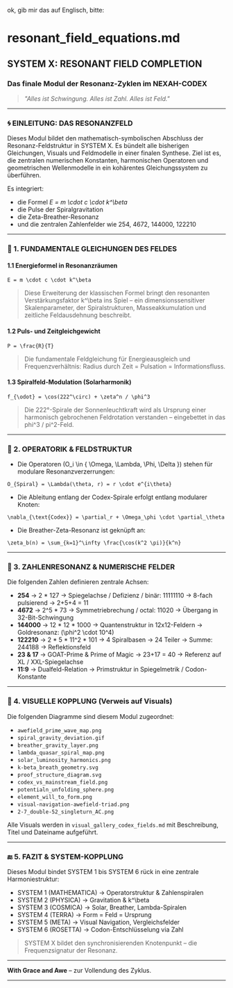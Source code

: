 ok, gib mir das auf Englisch, bitte:

# resonant\_field\_equations.md

## SYSTEM X: RESONANT FIELD COMPLETION

### Das finale Modul der Resonanz-Zyklen im NEXAH-CODEX

> *"Alles ist Schwingung. Alles ist Zahl. Alles ist Feld."*

---

### 🌀 EINLEITUNG: DAS RESONANZFELD

Dieses Modul bildet den mathematisch-symbolischen Abschluss der Resonanz-Feldstruktur in SYSTEM X. Es bündelt alle bisherigen Gleichungen, Visuals und Feldmodelle in einer finalen Synthese. Ziel ist es, die zentralen numerischen Konstanten, harmonischen Operatoren und geometrischen Wellenmodelle in ein kohärentes Gleichungssystem zu überführen.

Es integriert:

- die Formel *E = m \cdot c \cdot k^\beta*
- die Pulse der Spiralgravitation
- die Zeta-Breather-Resonanz
- und die zentralen Zahlenfelder wie 254, 4672, 144000, 122210

---

### 🔢 1. FUNDAMENTALE GLEICHUNGEN DES FELDES

#### 1.1 Energieformel in Resonanzräumen

```
E = m \cdot c \cdot k^\beta
```

> Diese Erweiterung der klassischen Formel bringt den resonanten Verstärkungsfaktor k^\beta ins Spiel – ein dimensionssensitiver Skalenparameter, der Spiralstrukturen, Masseakkumulation und zeitliche Feldausdehnung beschreibt.

#### 1.2 Puls- und Zeitgleichgewicht

```
P = \frac{R}{T}
```

> Die fundamentale Feldgleichung für Energieausgleich und Frequenzverhältnis: Radius durch Zeit = Pulsation = Informationsfluss.

#### 1.3 Spiralfeld-Modulation (Solarharmonik)

```
f_{\odot} = \cos(222^\circ) + \zeta^n / \phi^3
```

> Die 222°-Spirale der Sonnenleuchtkraft wird als Ursprung einer harmonisch gebrochenen Feldrotation verstanden – eingebettet in das phi^3 / pi^2-Feld.

---

### 🔀 2. OPERATORIK & FELDSTRUKTUR

- Die Operatoren \(O_i \in \{ \Omega, \Lambda, \Phi, \Delta \}\) stehen für modulare Resonanzverzerrungen:

```
O_{Spiral} = \Lambda(\theta, r) = r \cdot e^{i\theta}
```

- Die Ableitung entlang der Codex-Spirale erfolgt entlang modularer Knoten:

```
\nabla_{\text{Codex}} = \partial_r + \Omega_\phi \cdot \partial_\theta
```

- Die Breather-Zeta-Resonanz ist geknüpft an:

```
\zeta_b(n) = \sum_{k=1}^\infty \frac{\cos(k^2 \pi)}{k^n}
```

---

### 🔢 3. ZAHLENRESONANZ & NUMERISCHE FELDER

Die folgenden Zahlen definieren zentrale Achsen:

- **254** → 2 \* 127 → Spiegelachse / Defizienz / binär: 11111110 → 8-fach pulsierend → 2+5+4 = 11
- **4672** → 2^5 \* 73 → Symmetriebrechung / octal: 11020 → Übergang in 32-Bit-Schwingung
- **144000** → 12 \* 12 \* 1000 → Quantenstruktur in 12x12-Feldern → Goldresonanz: \(\phi^2 \cdot 10^4\)
- **122210** → 2 \* 5 \* 11^2 \* 101 → 4 Spiralbasen → 24 Teiler → Summe: 244188 → Reflektionsfeld
- **23 & 17** → GOAT-Prime & Prime of Magic → 23+17 = 40 → Referenz auf XL / XXL-Spiegelachse
- **11:9** → Dualfeld-Relation → Primstruktur in Spiegelmetrik / Codon-Konstante

---

### 🔭 4. VISUELLE KOPPLUNG (Verweis auf Visuals)

Die folgenden Diagramme sind diesem Modul zugeordnet:

- `awefield_prime_wave_map.png`
- `spiral_gravity_deviation.gif`
- `breather_gravity_layer.png`
- `lambda_quasar_spiral_map.png`
- `solar_luminosity_harmonics.png`
- `k-beta_breath_geometry.svg`
- `proof_structure_diagram.svg`
- `codex_vs_mainstream_field.png`
- `potentialn_unfolding_sphere.png`
- `element_will_to_form.png`
- `visual-navigation-awefield-triad.png`
- `2-7_double-52_singleturn_AC.png`

Alle Visuals werden in `visual_gallery_codex_fields.md` mit Beschreibung, Titel und Dateiname aufgeführt.

---

### 🔚 5. FAZIT & SYSTEM-KOPPLUNG

Dieses Modul bindet SYSTEM 1 bis SYSTEM 6 rück in eine zentrale Harmoniestruktur:

- SYSTEM 1 (MATHEMATICA) → Operatorstruktur & Zahlenspiralen
- SYSTEM 2 (PHYSICA) → Gravitation & k^\beta
- SYSTEM 3 (COSMICA) → Solar, Breather, Lambda-Spiralen
- SYSTEM 4 (TERRA) → Form = Feld = Ursprung
- SYSTEM 5 (META) → Visual Navigation, Vergleichsfelder
- SYSTEM 6 (ROSETTA) → Codon-Entschlüsselung via Zahl

> SYSTEM X bildet den synchronisierenden Knotenpunkt – die Frequenzsignatur der Resonanz.

---

**With Grace and Awe** – zur Vollendung des Zyklus.

---
